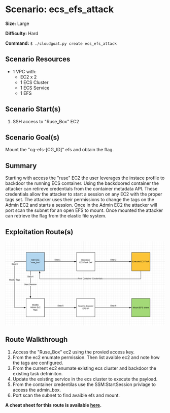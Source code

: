 # Scenario: ecs_efs_attack

**Size:** Large

**Difficulty:** Hard

**Command:** `$ ./cloudgoat.py create ecs_efs_attack`

## Scenario Resources

- 1 VPC with:
	- EC2 x 2
	- 1 ECS Cluster
	- 1 ECS Service 
	- 1 EFS

## Scenario Start(s)

1. SSH access to "Ruse_Box" EC2

## Scenario Goal(s)

Mount the "cg-efs-[CG_ID]" efs and obtain the flag.

## Summary

Starting with access the "ruse" EC2 the user leverages the instace profile to backdoor the running ECS container. Using the backdoored container the attacker can retireve credentials from the container metadata API. These credentials allow the attacker to start a session on any EC2 with the proper tags set. The attacker uses their permissions to change the tags on the Admin EC2 and starts a session. Once in the Admin EC2 the attacker will port scan the subnet for an open EFS to mount. Once mounted the attacker can retrieve the flag from the elastic file system.

## Exploitation Route(s)

![Scenario Route(s)](assets/diagram.png)

## Route Walkthrough 

1. Access the "Ruse_Box" ec2 using the provied access key.
2. From the ec2 enumate permission. Then list avaible ec2 and note how the tags are configured.
3. From the current ec2 enumate existing ecs cluster and backdoor the existing task defniniton.
4. Update the existing service in the ecs cluster to execute the payload.
5. From the container credentilas use the SSM:StartSession privlage to access the admin_box.
6. Port scan the subnet to find avaible efs and mount.

**A cheat sheet for this route is available [here](./cheat_sheet.md).**
